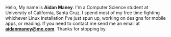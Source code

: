 Hello, My name is **Aidan Maney**. I'm a Computer Science student at University of California, Santa Cruz. I spend most of my free time fighting whichever Linux installation I've just spun up, working on designs for mobile apps, or reading. If you need to contact me send me an email at **aidanmaney@me.com**. Thanks for stopping by. 
<!---
awsmaney1010/awsmaney1010 is a ✨ special ✨ repository because its `README.md` (this file) appears on your GitHub profile.
You can click the Preview link to take a look at your changes.
--->

